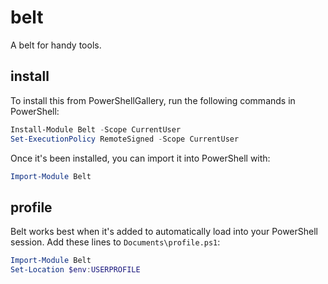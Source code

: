 # belt

A belt for handy tools.

## install

To install this from PowerShellGallery, run the following commands in PowerShell:
```powershell
Install-Module Belt -Scope CurrentUser
Set-ExecutionPolicy RemoteSigned -Scope CurrentUser
```

Once it's been installed, you can import it into PowerShell with:
```powershell
Import-Module Belt
```

## profile

Belt works best when it's added to automatically load into your PowerShell session.
Add these lines to `Documents\profile.ps1`:

```powershell
Import-Module Belt
Set-Location $env:USERPROFILE
```
